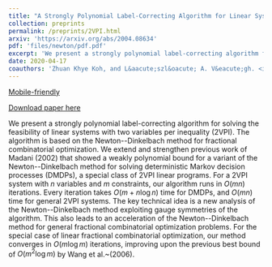 ```yaml
---
title: "A Strongly Polynomial Label-Correcting Algorithm for Linear Systems with Two Variables per Inequality"
collection: preprints 
permalink: /preprints/2VPI.html
arxiv: 'https://arxiv.org/abs/2004.08634'
pdf: 'files/newton/pdf.pdf'
excerpt: 'We present a strongly polynomial label-correcting algorithm for solving the feasibility of linear systems with two variables per inequality (2VPI). The algorithm is based on the Newton-Dinkelbach method for fractional combinatorial optimization and extends previous work of Madani (2002). We also obtain an acceleration of the Newton-Dinkelbach method for general fractional combinatorial optimization problems.'
date: 2020-04-17
coauthors: 'Zhuan Khye Koh, and L&aacute;szl&oacute; A. V&eacute;gh. <i>Submitted</i>' 
---
```


[Mobile-friendly](../files/newton/web/index.html)

[Download paper here](https://arxiv.org/abs/2004.08634)

We present a strongly polynomial label-correcting algorithm for solving the feasibility of linear systems with two variables per inequality (2VPI).
The algorithm is based on the Newton--Dinkelbach method for fractional combinatorial optimization.
We extend and strengthen previous work of Madani (2002) that showed a weakly polynomial bound for a variant of the Newton--Dinkelbach method for solving deterministic Markov decision processes (DMDPs), a special class of 2VPI linear programs.
For a 2VPI system with $n$ variables and $m$ constraints, our algorithm runs in $O(mn)$ iterations.
Every iteration takes $O(m + n\log n)$ time for DMDPs, and $O(mn)$ time for general 2VPI systems.
The key technical idea is a new analysis of the Newton--Dinkelbach method exploiting gauge symmetries of the algorithm. This also leads to an acceleration of the Newton--Dinkelbach method for general fractional combinatorial optimization problems.
For the special case of linear fractional combinatorial optimization, our method converges in $O(m\log m)$ iterations, improving upon the previous best bound of $O(m^2\log m)$ by Wang et al.~(2006).